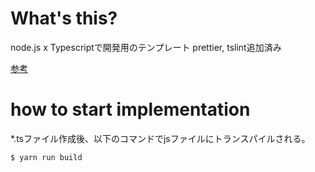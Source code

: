 # What's this?

node.js x Typescriptで開発用のテンプレート
prettier, tslint追加済み

[参考](https://ics.media/entry/4682/)

# how to start implementation

*.tsファイル作成後、以下のコマンドでjsファイルにトランスパイルされる。

```s
$ yarn run build
```
